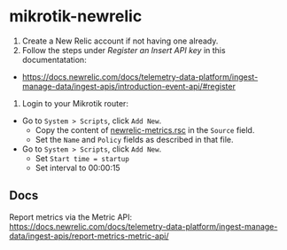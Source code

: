 # mikrotik-newrelic

1. Create a New Relic account if not having one already.
1. Follow the steps under _Register an Insert API key_ in this documentatation:
  - https://docs.newrelic.com/docs/telemetry-data-platform/ingest-manage-data/ingest-apis/introduction-event-api/#register
1. Login to your Mikrotik router:
  - Go to `System > Scripts`, click `Add New`.
    - Copy the content of [newrelic-metrics.rsc](src/newrelic-metrics.rsc) in the `Source` field.
    - Set the `Name` and `Policy` fields as described in that file.
  - Go to `System > Scripts`, click `Add New`.
    - Set `Start time = startup`
    - Set interval to 00:00:15


## Docs

Report metrics via the Metric API: https://docs.newrelic.com/docs/telemetry-data-platform/ingest-manage-data/ingest-apis/report-metrics-metric-api/
